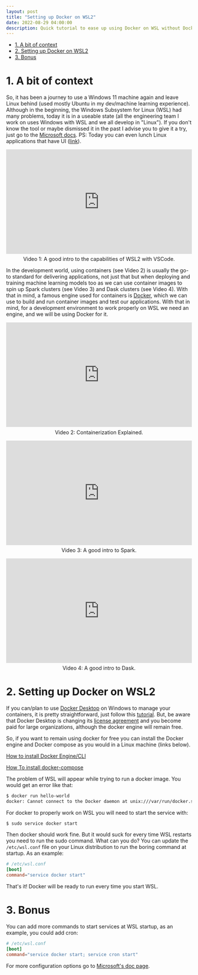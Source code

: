 ```yaml
---
layout: post
title: "Setting up Docker on WSL2"
date: 2022-08-29 04:00:00
description: Quick tutorial to ease up using Docker on WSL without Docker Desktop
---
```

- [1. A bit of context](#1-a-bit-of-context)
- [2. Setting up Docker on WSL2](#2-setting-up-docker-on-wsl2)
- [3. Bonus](#3-bonus)

# 1. A bit of context

So, it has been a journey to use a Windows 11 machine again and leave Linux behind (used mostly Ubuntu in my dev/machine learning experience). Although in the beginning, the Windows Subsystem for Linux (WSL) had many problems, today it is in a useable state (all the engineering team I work on uses Windows with WSL and we all develop in "Linux"). If you don't know the tool or maybe dismissed it in the past I advise you to give it a try, just go to the [Microsoft docs](https://docs.microsoft.com/en-us/windows/wsl/about). PS: Today you can even lunch Linux applications that have UI ([link](https://docs.microsoft.com/en-us/windows/wsl/tutorials/gui-apps)).

<div style="position:relative;padding-bottom:56.25%;">
    <iframe style="width:100%;height:100%;position:absolute;left:0px;top:0px;" width="100%" height="100%" src="https://www.youtube.com/embed/MrZolfGm8Zk" title="YouTube video player" frameborder="0" allow="accelerometer; autoplay; clipboard-write; encrypted-media; gyroscope; picture-in-picture" allowfullscreen></iframe>
</div>
<p style="text-align:center; margin-top:0.15cm;">
Video 1: A good intro to the capabilities of WSL2 with VSCode.
</p>

In the development world, using containers (see Video 2) is usually the go-to standard for delivering applications, not just that but when deploying and training machine learning models too as we can use container images to spin up Spark clusters (see Video 3) and Dask clusters (see Video 4). With that in mind, a famous engine used for containers is [Docker](https://www.docker.com/), which we can use to build and run container images and test our applications. With that in mind, for a development environment to work properly on WSL we need an engine, and we will be using Docker for it.

<div style="position:relative;padding-bottom:56.25%;">
    <iframe style="width:100%;height:100%;position:absolute;left:0px;top:0px;" width="100%" height="100%" src="https://www.youtube.com/embed/0qotVMX-J5s" title="YouTube video player" frameborder="0" allow="accelerometer; autoplay; clipboard-write; encrypted-media; gyroscope; picture-in-picture" allowfullscreen></iframe>
</div>
<p style="text-align:center; margin-top:0.15cm;">
    Video 2: Containerization Explained.
</p>

<div style="position:relative;padding-bottom:56.25%;">
    <iframe style="width:100%;height:100%;position:absolute;left:0px;top:0px;" width="100%" height="100%" src="https://www.youtube.com/embed/ymtq8yjmD9I" title="YouTube video player" frameborder="0" allow="accelerometer; autoplay; clipboard-write; encrypted-media; gyroscope; picture-in-picture" allowfullscreen></iframe>
</div>
<p style="text-align:center; margin-top:0.15cm;">
Video 3: A good intro to Spark.
</p>

<div style="position:relative;padding-bottom:56.25%;">
    <iframe style="width:100%;height:100%;position:absolute;left:0px;top:0px;" width="100%" height="100%" src="https://www.youtube.com/embed/nnndxbr_Xq4" title="YouTube video player" frameborder="0" allow="accelerometer; autoplay; clipboard-write; encrypted-media; gyroscope; picture-in-picture" allowfullscreen></iframe>
</div>
<p style="text-align:center; margin-top:0.15cm;">
Video 4: A good intro to Dask.
</p>


# 2. Setting up Docker on WSL2

If you can/plan to use [Docker Desktop](https://www.docker.com/products/docker-desktop/) on Windows to manage your containers, it is pretty straightforward, just follow this [tutorial](https://docs.docker.com/desktop/windows/wsl/). But, be aware that Docker Desktop is changing its [license agreement](https://docs.docker.com/subscription/#docker-desktop-license-agreement) and you become paid for large organizations, although the docker engine will remain free.

So, if you want to remain using docker for free you can install the Docker engine and Docker compose as you would in a Linux machine (links below).

[How to install Docker Engine/CLI](https://docs.docker.com/engine/install/)

[How To install docker-compose](https://docs.docker.com/compose/install/)



The problem of WSL will appear while trying to run a docker image. You would get an error like that:

```bash
$ docker run hello-world 
docker: Cannot connect to the Docker daemon at unix:///var/run/docker.sock. Is the docker daemon running?. See 'docker run --help'.
```

For docker to properly work on WSL you will need to start the service with:
```bash
$ sudo service docker start
```

Then docker should work fine. But it would suck for every time WSL restarts you need to run the sudo command. What can you do?
You can update the `/etc/wsl.conf` file on your Linux distribution to run the boring command at startup. As an example:

```conf
# /etc/wsl.conf
[boot]
command="service docker start"
```

That's it! Docker will be ready to run every time you start WSL.

# 3. Bonus

You can add more commands to start services at WSL startup, as an example, you could add cron:

```conf
# /etc/wsl.conf
[boot]
command="service docker start; service cron start"
```

For more configuration options go to [Microsoft's doc page](https://docs.microsoft.com/en-us/windows/wsl/wsl-config).